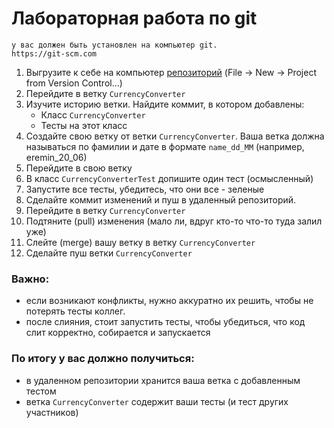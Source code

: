 # Лабораторная работа по git
```
у вас должен быть установлен на компьютер git.
https://git-scm.com
```

1. Выгрузите к себе на компьютер [репозиторий](https://github.com/EreminD/aqa-course) (File -> New -> Project from Version Control...)
2. Перейдите в ветку `CurrencyConverter`
3. Изучите историю ветки. Найдите коммит, в котором добавлены:
   - Класс `CurrencyConverter`
   - Тесты на этот класс
4. Создайте свою ветку от ветки `CurrencyConverter`. Ваша ветка должна называться по фамилии и дате в формате `name_dd_MM` (например, eremin_20_06)
5. Перейдите в свою ветку
6. В класс `CurrencyConverterTest` допишите один тест (осмысленный)
7. Запустите все тесты, убедитесь, что они все - зеленые
8. Сделайте коммит изменений и пуш в удаленный репозиторий.
9. Перейдите в ветку `CurrencyConverter`
10. Подтяните (pull) изменения (мало ли, вдруг кто-то что-то туда залил уже)
11. Слейте (merge) вашу ветку в ветку `CurrencyConverter`
12. Сделайте пуш ветки `CurrencyConverter`

### Важно:
- если возникают конфликты, нужно аккуратно их решить, чтобы не потерять тесты коллег. 
- после слияния, стоит запустить тесты, чтобы убедиться, что код слит корректно, собирается и запускается

### По итогу у вас должно получиться:
- в удаленном репозитории хранится ваша ветка с добавленным тестом
- ветка `CurrencyConverter` содержит ваши тесты (и тест других участников)

